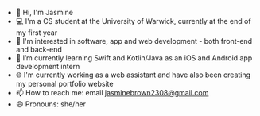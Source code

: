 - 👋  Hi, I'm Jasmine
- 💻  I'm a CS student at the University of Warwick, currently at the end of my first year
- 👀  I'm interested in software, app and web development - both front-end and back-end
- 🌱  I’m currently learning Swift and Kotlin/Java as an iOS and Android app development intern
- 🌐  I'm currently working as a web assistant and have also been creating my personal portfolio website
- 📫  How to reach me: email jasminebrown2308@gmail.com
- 😄  Pronouns: she/her

<!--
**jasminebrown2308/jasminebrown2308** is a ✨ _special_ ✨ repository because its `README.md` (this file) appears on your GitHub profile.

Here are some ideas to get you started:

- 🔭 I’m currently working on ...
- 🌱 I’m currently learning ...
- 👯 I’m looking to collaborate on ...
- 🤔 I’m looking for help with ...
- 💬 Ask me about ...
- 📫 How to reach me: ...
- 😄 Pronouns: ...
- ⚡ Fun fact: ...
-->
